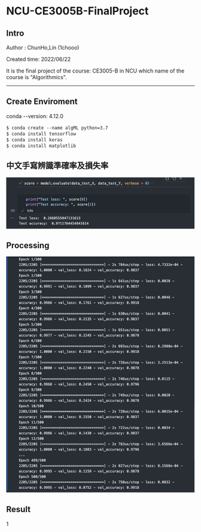 # NCU-CE3005B-FinalProject

## Intro
Author : ChunHo,Lin (1chooo)  

Created time: 2022/06/22  

It is the final project of the course: CE3005-B in NCU which name of the course is "Algorithmics".  

---

## Create Enviroment

conda --version: 4.12.0
 
```
$ conda create --name algML python=3.7
$ conda install tensorflow
$ conda install keras
$ conda install matplotlib
```

## 中文手寫辨識準確率及損失率

![plot](src/img/loss_and_accuracy.png)


## Processing

![plot](src/img/process.png)

## Result

1[]()